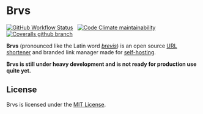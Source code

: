 # Brvs

[![GitHub Workflow Status](https://img.shields.io/github/workflow/status/brvs-io/brvs/Verify/main?style=for-the-badge)](https://github.com/brvs-io/brvs/actions?query=workflow%3AVerify)
&nbsp;
[![Code Climate maintainability](https://img.shields.io/codeclimate/maintainability/brvs-io/brvs?style=for-the-badge)](https://codeclimate.com/github/brvs-io/brvs)
&nbsp;
[![Coveralls github branch](https://img.shields.io/coveralls/github/brvs-io/brvs/main?style=for-the-badge)](https://coveralls.io/github/brvs-io/brvs)

**Brvs** (pronounced like the Latin word [_brevis_](https://en.wiktionary.org/wiki/brevis)) is an open source [URL shortener](https://en.wikipedia.org/wiki/URL_shortening) and branded link manager made for [self-hosting](https://en.wikipedia.org/wiki/Self-hosting_(web_services)).

**Brvs is still under heavy development and is not ready for production use quite yet.**

## License

Brvs is licensed under the [MIT License](https://opensource.org/licenses/MIT).
